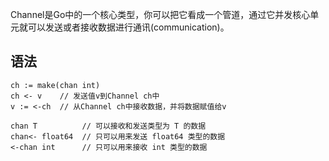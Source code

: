 Channel是Go中的一个核心类型，你可以把它看成一个管道，通过它并发核心单元就可以发送或者接收数据进行通讯(communication)。

## 语法

```
ch := make(chan int)
ch <- v    // 发送值v到Channel ch中
v := <-ch  // 从Channel ch中接收数据，并将数据赋值给v

chan T          // 可以接收和发送类型为 T 的数据
chan<- float64  // 只可以用来发送 float64 类型的数据
<-chan int      // 只可以用来接收 int 类型的数据
```


